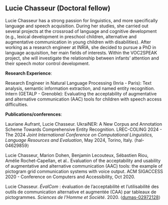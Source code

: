 ## Lucie Chasseur (Doctoral fellow)

Lucie Chasseur has a strong passion for linguistics, and more specifically language and speech acquisition. During her studies, she carried out several projects at the crossroad of language and cognitive development (e.g., lexical development in preschool children, alternative and augmentative communication in young children with disabilities).
After working as a research engineer at INRIA, she decided to pursue a PhD in language acquisition, her main fields of interests. Within the VOC2SPEAK project, she will investigate the relationship between infants’ attention and their speech motor control development.



**Research Experience**:

Research Engineer in Natural Language Processing (Inria - Paris): Text analysis, semantic information extraction, and named entity recognition.
Intern (GETALP - Grenoble): Evaluating the acceptability of augmentative and alternative communication (AAC) tools for children with speech access difficulties.



**Publications/conferences**:

Lauriane Aufrant, Lucie Chasseur. UkraiNER: A New Corpus and Annotation Scheme Towards Comprehensive Entity Recognition. LREC-COLING 2024 - The 2024 *Joint International Conference on Computational Linguistics, Language Resources and Evaluation*, May 2024, Torino, Italy. ⟨hal-04629859⟩

Lucie Chasseur, Marion Dohen, Benjamin Lecouteux, Sébastien Riou, Amélie Rochet-Capellan, et al.. Evaluation of the acceptability and usability of augmentative and alternative communication (AAC) tools: the example of pictogram grid communication systems with voice output. ACM SIGACCESS 2020 - Conference on Computers and Accessibility, Oct 2020.

Lucie Chasseur. _ÉvalCom_ : évaluation de l’acceptabilité et l’utilisabilité des outils de communication alternative et augmentée (CAA) par tableaux de pictogrammes. *Sciences de l'Homme et Société*. 2020. ⟨[dumas-02972128](https://dumas.ccsd.cnrs.fr/dumas-02972128v1)⟩
